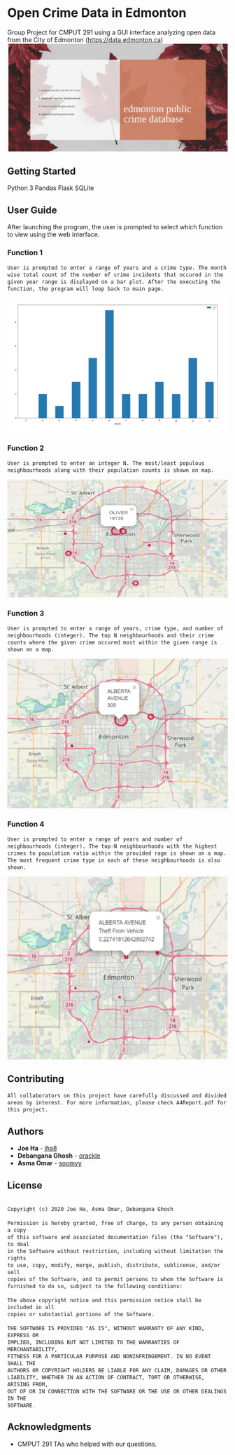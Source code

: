 # Open Crime Data in Edmonton
Group Project for CMPUT 291 using a GUI interface analyzing open data from the City of Edmonton (https://data.edmonton.ca)
![](https://github.com/jha8/opendataproject/blob/master/images/MainInterface.png)

## Getting Started
Python 3
Pandas
Flask
SQLite

## User Guide
After launching the program, the user is prompted to select which function to view using the web interface.

### Function 1
```
User is prompted to enter a range of years and a crime type. The month wise total count of the number of crime incidents that occured in the given year range is displayed on a bar plot. After the executing the function, the program will loop back to main page.
```
![](https://github.com/jha8/opendataproject/blob/master/images/Q1-2.png)
### Function 2
```
User is prompted to enter an integer N. The most/least populous neighbourhoods along with their population counts is shown on map. 
```
![](https://github.com/jha8/opendataproject/blob/master/images/Q2-2.png)
### Function 3
```
User is prompted to enter a range of years, crime type, and number of neighbourhoods (integer). The top N neighbourhoods and their crime counts where the given crime occured most within the given range is shown on a map.
```
![](https://github.com/jha8/opendataproject/blob/master/images/Q3-2.png)
### Function 4
```
User is prompted to enter a range of years and number of neighbourhoods (integer). The top-N neighbourhoods with the highest crimes to population ratio within the provided rage is shown on a map. The most frequent crime type in each of these neighbourhoods is also shown.
```
![](https://github.com/jha8/opendataproject/blob/master/images/Q4-2.png)


## Contributing

```
All collaborators on this project have carefully discussed and divided areas by interest. For more information, please check A4Report.pdf for this project.
```

## Authors
* **Joe Ha**           - [jha8](https://github.com/jha8)
* **Debangana Ghosh**  - [orackle](https://github.com/orackle)
* **Asma Omar**  - [soomyy](https://github.com/soomyy)

## License
```MIT License

Copyright (c) 2020 Joe Ha, Asma Omar, Debangana Ghosh

Permission is hereby granted, free of charge, to any person obtaining a copy
of this software and associated documentation files (the "Software"), to deal
in the Software without restriction, including without limitation the rights
to use, copy, modify, merge, publish, distribute, sublicense, and/or sell
copies of the Software, and to permit persons to whom the Software is
furnished to do so, subject to the following conditions:

The above copyright notice and this permission notice shall be included in all
copies or substantial portions of the Software.

THE SOFTWARE IS PROVIDED "AS IS", WITHOUT WARRANTY OF ANY KIND, EXPRESS OR
IMPLIED, INCLUDING BUT NOT LIMITED TO THE WARRANTIES OF MERCHANTABILITY,
FITNESS FOR A PARTICULAR PURPOSE AND NONINFRINGEMENT. IN NO EVENT SHALL THE
AUTHORS OR COPYRIGHT HOLDERS BE LIABLE FOR ANY CLAIM, DAMAGES OR OTHER
LIABILITY, WHETHER IN AN ACTION OF CONTRACT, TORT OR OTHERWISE, ARISING FROM,
OUT OF OR IN CONNECTION WITH THE SOFTWARE OR THE USE OR OTHER DEALINGS IN THE
SOFTWARE.
```
## Acknowledgments
* CMPUT 291 TAs who helped with our questions.
